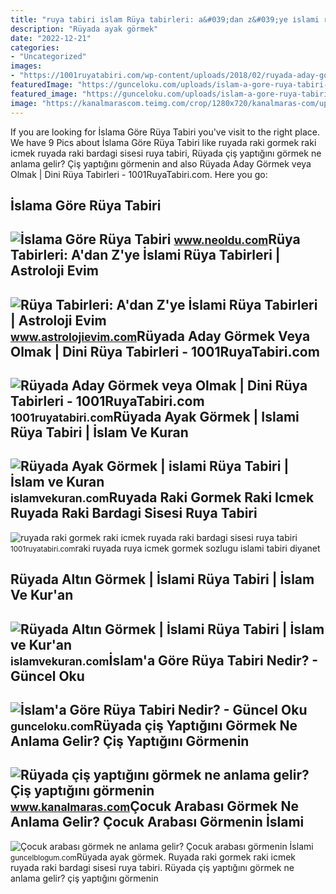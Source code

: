 ```yaml
---
title: "ruya tabiri islam Rüya tabirleri: a&#039;dan z&#039;ye i̇slami rüya tabirleri"
description: "Rüyada ayak görmek"
date: "2022-12-21"
categories:
- "Uncategorized"
images:
- "https://1001ruyatabiri.com/wp-content/uploads/2018/02/ruyada-aday-gormek-ruyada-aday-olmak-ruyada-baskan-adayi-olmak-diyanet-ruya-tabiri-islami-ruya-tabiri-768x511.jpg"
featuredImage: "https://gunceloku.com/uploads/islam-a-gore-ruya-tabiri-6140664a53794.jpg"
featured_image: "https://gunceloku.com/uploads/islam-a-gore-ruya-tabiri-6140664a53794.jpg"
image: "https://kanalmarascom.teimg.com/crop/1280x720/kanalmaras-com/uploads/2022/01/ruyada-cis-yaptigini-gormek-ne-anlama-gelir-cis-yaptigini-gormenin-islami-ruya-tabiri.jpg"
---
```


If you are looking for İslama Göre Rüya Tabiri you've visit to the right place. We have 9 Pics about İslama Göre Rüya Tabiri like ruyada raki gormek raki icmek ruyada raki bardagi sisesi ruya tabiri, Rüyada çiş yaptığını görmek ne anlama gelir? Çiş yaptığını görmenin and also Rüyada Aday Görmek veya Olmak | Dini Rüya Tabirleri - 1001RuyaTabiri.com. Here you go:

İslama Göre Rüya Tabiri
-----------------------

 ![İslama Göre Rüya Tabiri](https://www.neoldu.com/d/other/islamda-ruya-tabiri.jpg) <small>www.neoldu.com</small>Rüya Tabirleri: A'dan Z'ye İslami Rüya Tabirleri | Astroloji Evim
-----------------------------------------------------------------

 ![Rüya Tabirleri: A'dan Z'ye İslami Rüya Tabirleri | Astroloji Evim](https://www.astrolojievim.com/wp-content/uploads/2023/01/ruya_nedir_ruya_tabiri_islami_ruya_tabiri_astroloji_evim.jpg) <small>www.astrolojievim.com</small>Rüyada Aday Görmek Veya Olmak | Dini Rüya Tabirleri - 1001RuyaTabiri.com
------------------------------------------------------------------------

 ![Rüyada Aday Görmek veya Olmak | Dini Rüya Tabirleri - 1001RuyaTabiri.com](https://1001ruyatabiri.com/wp-content/uploads/2018/02/ruyada-aday-gormek-ruyada-aday-olmak-ruyada-baskan-adayi-olmak-diyanet-ruya-tabiri-islami-ruya-tabiri-768x511.jpg) <small>1001ruyatabiri.com</small>Rüyada Ayak Görmek | Islami Rüya Tabiri | İslam Ve Kuran
--------------------------------------------------------

 ![Rüyada Ayak Görmek | islami Rüya Tabiri | İslam ve Kuran](https://islamvekuran.com/wp-content/uploads/2022/04/Ruyada-Ayak-Gormek-islami-Ruya-Tabiri.png) <small>islamvekuran.com</small>Ruyada Raki Gormek Raki Icmek Ruyada Raki Bardagi Sisesi Ruya Tabiri
--------------------------------------------------------------------

 ![ruyada raki gormek raki icmek ruyada raki bardagi sisesi ruya tabiri](https://1001ruyatabiri.com/wp-content/uploads/2017/11/ruyada-raki-gormek-raki-icmek-ruyada-raki-bardagi-sisesi-ruya-tabiri-1001ruyatabiri-diyanet-islami-ruya-sozlugu.JPG-768x484.jpg) <small>1001ruyatabiri.com</small>raki ruyada ruya icmek gormek sozlugu islami tabiri diyanet

Rüyada Altın Görmek | İslami Rüya Tabiri | İslam Ve Kur'an
----------------------------------------------------------

 ![Rüyada Altın Görmek | İslami Rüya Tabiri | İslam ve Kur'an](https://islamvekuran.com/wp-content/uploads/2022/04/Ruyada-Altin-Gormek-Islami-Ruya-Tabiri.png) <small>islamvekuran.com</small>İslam'a Göre Rüya Tabiri Nedir? - Güncel Oku
--------------------------------------------

 ![İslam'a Göre Rüya Tabiri Nedir? - Güncel Oku](https://gunceloku.com/uploads/islam-a-gore-ruya-tabiri-6140664a53794.jpg) <small>gunceloku.com</small>Rüyada çiş Yaptığını Görmek Ne Anlama Gelir? Çiş Yaptığını Görmenin
-------------------------------------------------------------------

 ![Rüyada çiş yaptığını görmek ne anlama gelir? Çiş yaptığını görmenin](https://kanalmarascom.teimg.com/crop/1280x720/kanalmaras-com/uploads/2022/01/ruyada-cis-yaptigini-gormek-ne-anlama-gelir-cis-yaptigini-gormenin-islami-ruya-tabiri.jpg) <small>www.kanalmaras.com</small>Çocuk Arabası Görmek Ne Anlama Gelir? Çocuk Arabası Görmenin İslami
-------------------------------------------------------------------

 ![Çocuk arabası görmek ne anlama gelir? Çocuk arabası görmenin İslami](https://guncelblogum.com/wp-content/uploads/2023/02/cocuk-arabasi-gormek-ne-anlama-gelir-cocuk-arabasi-gormenin-islami-ruya-tabiri-63e24079c2a86.jpg) <small>guncelblogum.com</small>Rüyada ayak görmek. Ruyada raki gormek raki icmek ruyada raki bardagi sisesi ruya tabiri. Rüyada çiş yaptığını görmek ne anlama gelir? çiş yaptığını görmenin
